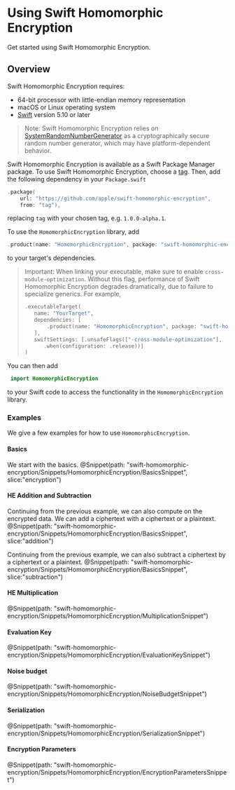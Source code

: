 # Using Swift Homomorphic Encryption

Get started using Swift Homomorphic Encryption.

## Overview
Swift Homomorphic Encryption requires:
* 64-bit processor with little-endian memory representation
* macOS or Linux operating system
* [Swift](https://www.swift.org/) version 5.10 or later

> Note: Swift Homomorphic Encryption relies on [SystemRandomNumberGenerator](https://developer.apple.com/documentation/swift/systemrandomnumbergenerator) as a cryptographically secure random number generator, which may have platform-dependent behavior.

Swift Homomorphic Encryption is available as a Swift Package Manager package.
To use Swift Homomorphic Encryption, choose a [tag](https://github.com/apple/swift-homomorphic-encryption/tags).
Then, add the following dependency in your `Package.swift`
```swift
.package(
    url: "https://github.com/apple/swift-homomorphic-encryption",
    from: "tag"),
```
replacing `tag` with your chosen tag, e.g. `1.0.0-alpha.1`.

To use the `HomomorphicEncryption` library, add
```swift
.product(name: "HomomorphicEncryption", package: "swift-homomorphic-encryption"),
```
to your target's dependencies.

> Important:
> When linking your executable, make sure to enable `cross-module-optimization`.
> Without this flag, performance of Swift Homomorphic Encryption degrades dramatically,
> due to failure to specialize generics. For example,
> ```swift
> .executableTarget(
>    name: "YourTarget",
>    dependencies: [
>        .product(name: "HomomorphicEncryption", package: "swift-homomorphic-encryption"),
>    ],
>    swiftSettings: [.unsafeFlags(["-cross-module-optimization"],
>       .when(configuration: .release))]
> )

You can then add
```swift
 import HomomorphicEncryption
 ```
to your Swift code to access the functionality in the `HomomorphicEncryption` library.

### Examples
We give a few examples for how to use ``HomomorphicEncryption``.
#### Basics
We start with the basics.
@Snippet(path: "swift-homomorphic-encryption/Snippets/HomomorphicEncryption/BasicsSnippet", slice:"encryption")

#### HE Addition and Subtraction
Continuing from the previous example, we can also compute on the encrypted data.
We can add a ciphertext with a ciphertext or a plaintext.
@Snippet(path: "swift-homomorphic-encryption/Snippets/HomomorphicEncryption/BasicsSnippet", slice:"addition")

Continuing from the previous example, we can also subtract a ciphertext by a ciphertext or a plaintext.
@Snippet(path: "swift-homomorphic-encryption/Snippets/HomomorphicEncryption/BasicsSnippet", slice:"subtraction")

#### HE Multiplication
@Snippet(path: "swift-homomorphic-encryption/Snippets/HomomorphicEncryption/MultiplicationSnippet")

#### Evaluation Key
@Snippet(path: "swift-homomorphic-encryption/Snippets/HomomorphicEncryption/EvaluationKeySnippet")

#### Noise budget
@Snippet(path: "swift-homomorphic-encryption/Snippets/HomomorphicEncryption/NoiseBudgetSnippet")

#### Serialization
@Snippet(path: "swift-homomorphic-encryption/Snippets/HomomorphicEncryption/SerializationSnippet")

#### Encryption Parameters
@Snippet(path: "swift-homomorphic-encryption/Snippets/HomomorphicEncryption/EncryptionParametersSnippet")
